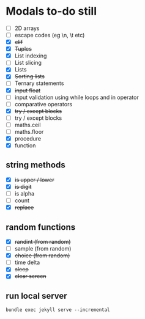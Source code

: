 # Modals to-do still

- [ ] 2D arrays
- [ ] escape codes (eg \n, \t etc)
- [x] ~~elif~~
- [x] ~~Tuples~~
- [x] List indexing
- [ ] List slicing
- [x] Lists
- [x] ~~Sorting lists~~
- [ ] Ternary statements
- [x] ~~input float~~
- [ ] input validation using while loops and in operator
- [ ] comparative operators
- [x] ~~try / except blocks~~
- [ ] try / except blocks
- [ ] maths.ceil
- [ ] maths.floor
- [x] procedure
- [x] function

## string methods
- [x] ~~is upper / lower~~
- [x] ~~is digit~~
- [ ] is alpha
- [ ] count
- [x] ~~replace~~

## random functions
- [x] ~~randint (from random)~~
- [ ] sample (from random)
- [x] ~~choice (from random)~~
- [ ] time delta
- [x] ~~sleep~~
- [x] ~~clear screen~~

## run local server
`bundle exec jekyll serve --incremental`
